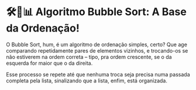 # 🛠️🧼📊 Algoritmo Bubble Sort: A Base da Ordenação!

O Bubble Sort, hum, é um algoritmo de ordenação simples, certo? Que age comparando repetidamente pares de elementos vizinhos, e trocando-os se não estiverem na ordem correta – tipo, pra ordem crescente, se o da esquerda for maior que o da direita.

Esse processo se repete até que nenhuma troca seja precisa numa passada completa pela lista, sinalizando que a lista, enfim, está organizada.
